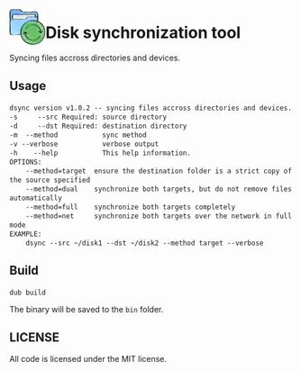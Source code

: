 <img src="imgs/logo.png" width="64" height="64" align="left"></img>
# Disk synchronization tool
Syncing files accross directories and devices.

## Usage
```
dsync version v1.0.2 -- syncing files accross directories and devices.
-s     --src Required: source directory
-d     --dst Required: destination directory
-m  --method           sync method
-v --verbose           verbose output
-h    --help           This help information.
OPTIONS:
    --method=target  ensure the destination folder is a strict copy of the source specified
    --method=dual    synchronize both targets, but do not remove files automatically
    --method=full    synchronize both targets completely
    --method=net     synchronize both targets over the network in full mode
EXAMPLE:
    dsync --src ~/disk1 --dst ~/disk2 --method target --verbose
```

## Build
```
dub build
```
The binary will be saved to the `bin` folder.

## LICENSE
All code is licensed under the MIT license.


